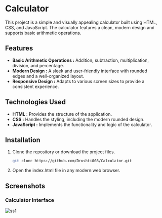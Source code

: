 # Calculator
This project is a simple and visually appealing calculator built using HTML, CSS, and JavaScript. The calculator features a clean, modern design and supports basic arithmetic operations.

## Features
- **Basic Arithmetic Operations :** Addition, subtraction, multiplication, division, and percentage.
- **Modern Design :** A sleek and user-friendly interface with rounded edges and a well-organized layout.
- **Responsive Design :** Adapts to various screen sizes to provide a consistent experience.

## Technologies Used

- **HTML :** Provides the structure of the application.
- **CSS :** Handles the styling, including the modern rounded design.
- **JavaScript :** Implements the functionality and logic of the calculator.

## Installation

1. Clone the repository or download the project files.

   ```bash
   git clone https://github.com/Drushti008/Calculator.git

2. Open the index.html file in any modern web browser.

  
## Screenshots
### Calculator Interface
![ss1](Screenshots/ss1.png)


  
 
  
